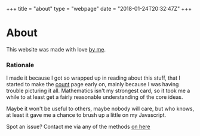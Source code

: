 +++
title = "about"
type = "webpage"
date = "2018-01-24T20:32:47Z"
+++

# About

This website was made with love [by me](https://djhworld.github.io/about). 


### Rationale

I made it because I got so wrapped up in reading about this stuff, that I started to make the [count](counting) page early on, mainly because I was having trouble picturing it all. Mathematics isn't my strongest card, so it took me a while to at least get a fairly reasonable understanding of the core ideas.

Maybe it won't be useful to others, maybe nobody will care, but who knows, at least it gave me a chance to brush up a little on my Javascript.

Spot an issue? Contact me via any of the methods [on here](https://djhworld.github.io/about)